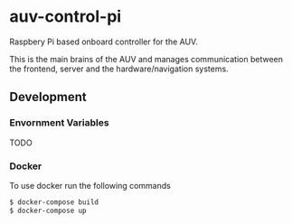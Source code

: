 # auv-control-pi
Raspbery Pi based onboard controller for the AUV.

This is the main brains of the AUV and manages communication between the frontend, server and the hardware/navigation systems.


## Development

### Envornment Variables

TODO

### Docker
To use docker run the following commands

```bash
$ docker-compose build
$ docker-compose up
```
